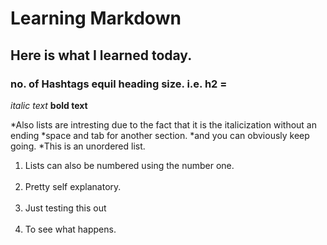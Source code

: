 # Learning Markdown

## Here is what I learned today.

### no. of Hashtags equil heading size. i.e. h2 = ##

*italic text*
**bold text**

*Also lists are intresting due to the fact that it is the italicization without an ending
  *space and tab for another section.
    *and you can obviously keep going.
  *This is an unordered list.
  
<ol>
 <li>Lists can also be numbered using the number one.</li><br>
 <li>Pretty self explanatory.</li><br>
 <li>Just testing this out</li><br>
 <li> To see what happens.</li>
</ol>
